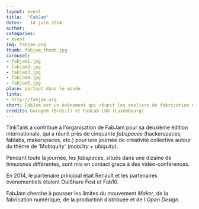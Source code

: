 ```yaml
---
layout: event
title:  "FabJam"
dates:   14 juin 2014
author: 
categories:
- event
img: fabjam.png
thumb: fabjam_thumb.jpg
carousel:
- fabjam1.jpg
- fabjam2.jpg
- fabjam3.jpg
- fabjam4.jpg
- fabjam5.jpg
place: partout dans le monde 
links: 
- http://fabjam.org
short: FabJam est un évènement qui réunit les ateliers de fabrication numérique du monde entier pour une journée de créativité autour d'un thème donné.  
credits: Garagem (Brésil) et FabLab LUX (Luxembourg)
---
```

TinkTank a contribué à l'organisation de FabJam pour sa deuxième édition internationale, qui a réunit près de cinquante *fabspaces* (hackerspaces, fablabs, makerspaces, etc.) pour une journée de créativité collective autour du thème de 'Mobiquity' (*mobility + ubiquity*).

Pendant toute la journée, les *fabspaces*, situés dans une dizaine de *timezones* différentes, sont mis en contact grace à des vidéo-conférences. 

En 2014, le partenaire principal était Renault et les partenaires événementiels étaient OuiShare Fest et Fab10. 

FabJam cherche à pousser les limites du mouvement *Maker*, de la fabrication numérique, de la production distribuée et de l'*Open Design*.  

